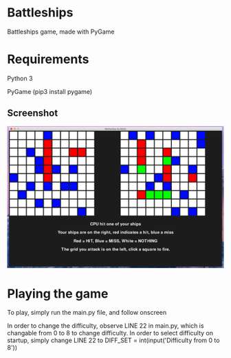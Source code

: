# Battleships
Battleships game, made with PyGame

# Requirements

Python 3

PyGame (pip3 install pygame)

## Screenshot
![screenshot](screenshot.png)

# Playing the game

To play, simply run the main.py file, and follow onscreen

In order to change the difficulty, observe LINE 22 in main.py, which is changable from 0 to 8 to change difficulty. In order to select difficulty on startup, simply change LINE 22 to DIFF_SET = int(input('Difficulty from 0 to 8'))
